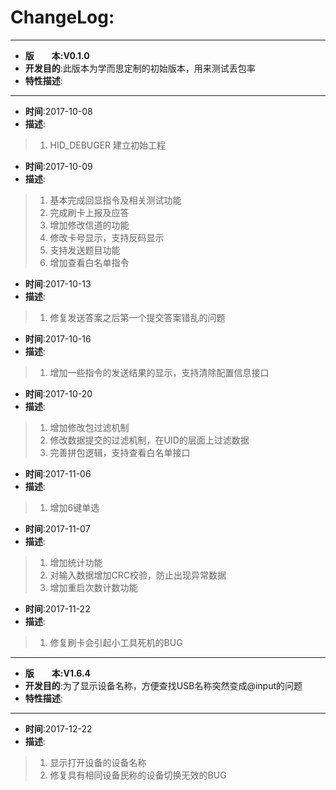 # ChangeLog:
************************************************************************************
* **版　　本:V0.1.0**
* **开发目的**:此版本为学而思定制的初始版本，用来测试丢包率
* **特性描述**: 
************************************************************************************
* **时间**:2017-10-08
* **描述**:
> 1. HID_DEBUGER 建立初始工程

* **时间**:2017-10-09
* **描述**:
> 1. 基本完成回显指令及相关测试功能
> 2. 完成刷卡上报及应答
> 3. 增加修改信道的功能
> 4. 修改卡号显示，支持反码显示
> 5. 支持发送题目功能
> 6. 增加查看白名单指令

* **时间**:2017-10-13
* **描述**:
> 1. 修复发送答案之后第一个提交答案错乱的问题

* **时间**:2017-10-16
* **描述**:
> 1. 增加一些指令的发送结果的显示，支持清除配置信息接口

* **时间**:2017-10-20
* **描述**:
> 1. 增加修改包过滤机制
> 2. 修改数据提交的过滤机制，在UID的层面上过滤数据
> 3. 完善拼包逻辑，支持查看白名单接口

* **时间**:2017-11-06
* **描述**:
> 1. 增加6键单选

* **时间**:2017-11-07
* **描述**:
> 1. 增加统计功能
> 2. 对输入数据增加CRC校验，防止出现异常数据
> 3. 增加重启次数计数功能

* **时间**:2017-11-22
* **描述**:
> 1. 修复刷卡会引起小工具死机的BUG

************************************************************************************
* **版　　本:V1.6.4**
* **开发目的**:为了显示设备名称，方便查找USB名称突然变成@input的问题
* **特性描述**: 
************************************************************************************
* **时间**:2017-12-22
* **描述**:
> 1. 显示打开设备的设备名称
> 2. 修复具有相同设备民称的设备切换无效的BUG
